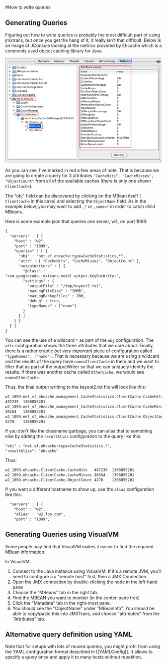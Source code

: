 #How to write queries

## Generating Queries

Figuring out how to write queries is probably the most difficult part of using jmxtrans, but once you get the hang of it, it really isn't that difficult. Below is an image of JConsole looking at the metrics provided by Ehcache which is a commonly used object caching library for Java.

![pic](https://raw.githubusercontent.com/jmxtrans/jmxtrans/master/src/site/images/ehcache-example.png)

As you can see, I've marked in red a few areas of note. That is because we are going to create a query for 3 attributes ```"CacheHits", "CacheMisses", "ObjectCount"``` from all of the available caches (there is only one shown ```ClientCache```).

The "obj" field can be discovered by clicking on the MBean itself ( ```ClientCache``` in this case) and selecting the ```ObjectName``` field. As in the example below, you may want to add ```,*``` or ```,name=*```  in order to catch child MBeans.

Here is some example json that queries one server, w2, on port 1099:

```
{
  "servers" : [ {
    "host" : "w2",
    "port" : "1099",
    "queries" : [ {
      "obj" : "net.sf.ehcache:type=CacheStatistics,*",
      "attr" : [ "CacheHits", "CacheMisses", "ObjectCount" ],
      "outputWriters" : [ {
        "@class" : "com.googlecode.jmxtrans.model.output.KeyOutWriter",
        "settings" : {
          "outputFile" : "/tmp/keyout2.txt",
          "maxLogFileSize" : "10MB",
          "maxLogBackupFiles" : 200,
          "debug" : true,
          "typeNames" : ["name"]
        }
      } ]
    } ]
  } ]
}
```

You can see the use of a wildcard ```*``` as part of the ```obj``` configuration. The ```attr``` configuration shows the three attributes that we care about. Finally, there is a rather cryptic *but very important* piece of configuration called ```"typeNames": ["name"]```. That is necessary because we are using a wildcard and the results of the query have ```name=ClientCache``` in them and we want to filter that as part of the outputWriter so that we can uniquely identify the results. If there was another cache called ```OtherCache```, we would see ```name=OtherCache```.

Thus, the final output writting to the keyout2.txt file will look like this:

```
w2_1099.net_sf_ehcache_management_CacheStatistics.ClientCache.CacheHits	487239	1308855201
w2_1099.net_sf_ehcache_management_CacheStatistics.ClientCache.CacheMisses	30164	1308855201
w2_1099.net_sf_ehcache_management_CacheStatistics.ClientCache.ObjectCount	4270	1308855201
```

If you don't like the classname garbage, you can alias that to something else by adding the ```resultAlias``` configuration to the query like this: 

```
"obj" : "net.sf.ehcache:type=CacheStatistics,*",
"resultAlias": "ehcache"
```

Thus:

```
w2_1099.ehcache.ClientCache.CacheHits	487239	1308855201
w2_1099.ehcache.ClientCache.CacheMisses	30164	1308855201
w2_1099.ehcache.ClientCache.ObjectCount	4270	1308855201
```

If you want a different hostname to show up, use the ```alias``` configuration like this:

```
  "servers" : [ {
    "host" : "w2",
    "alias" : "w2.foo.com",
    "port" : "1099",
```

## Generating Queries using VisualVM

Some people may find that VisualVM makes it easier to find the required MBean information.
 
In VisualVM:

1. Connect to the Java instance using VisualVM. If it's a remote JVM, you'll need to configure a a "remote host" first, then a JMX Connection.
2. Open the JMX connection by double-clicking the node in the left-hand pane
3. Choose the "MBeans" tab in the right tab.
4. Find the MBEAN you want to monitor (in the center-pane tree)
5. Click the "Metadata" tab in the right-most pane.
6. You should see the "ObjectName" under "MBeanInfo". You should be able to copy/paste this into JMXTrans, and choose "attributes" from the "Attributes" tab.

## Alternative query definition using YAML
Note that for setups with lots of reused queries, you might profit from using the YAML configuration format described in [[YAMLConfig]]. It allows to specify a query once and apply it to many hosts without repetition.
